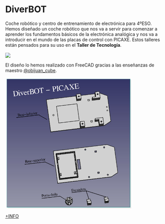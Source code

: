 # DiverBOT
Coche robótico y centro de entrenamiento de electrónica para 4ºESO.
Hemos diseñado un coche robótico que nos va a servir para comenzar a aprender los fundamentos básicos de la electrónica analógica y nos va a introducir en el mundo de las placas de control con PICAXE. Estos talleres están pensados para su uso en el **Taller de Tecnología**.

<img src="DiverBOTfoto.png" width="400" align="center">

El diseño lo hemos realizado con FreeCAD gracias a las enseñanzas de maestro [@obijuan_cube](https://twitter.com/Obijuan_cube).

<img src="Despiece-DiverBot-PICAXE.png" width="400" align="center">

[+INFO](https://github.com/profesoratecno/DiverBOT-PICAXE/wiki)
